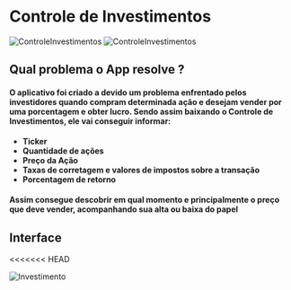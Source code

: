 # Controle de Investimentos

![ControleInvestimentos](https://img.shields.io/badge/-java-purple) ![ControleInvestimentos](https://img.shields.io/badge/-investimentos-success)

## Qual problema o App resolve ? 

#### O aplicativo foi criado a devido um problema enfrentado pelos investidores quando compram determinada ação e desejam vender por uma porcentagem e obter lucro. Sendo assim baixando o **Controle de Investimentos**, ele vai conseguir informar:

* **Ticker**
* **Quantidade de ações**
* **Preço da Ação**
* **Taxas de corretagem e valores de impostos sobre a transação**
* **Porcentagem de retorno**

#### Assim consegue descobrir em qual momento e principalmente o preço que deve vender, acompanhando sua alta ou baixa do papel


## Interface
<<<<<<< HEAD

![Investimento](Pictures\Controle_de_Investimentos\Print_Controle_Investimentos.png)
